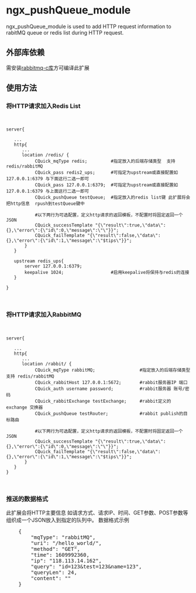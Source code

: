 # ngx_pushQueue_module

ngx_pushQueue_module is used to add HTTP request information to rabitMQ queue or redis list during HTTP request.

<h2>外部库依赖</h2>
<p>需安装<a href="https://github.com/alanxz/rabbitmq-c">rabbitmq-c库</a>方可编译此扩展</p>

<h2>使用方法</h2>
<h3>将HTTP请求加入Redis List</h3>
<pre>

    server{
    
       ...
       http{
          ...
          location /redis/ {
               CQuick_mqType redis;         #指定放入的后端存储类型  支持 redis/rabbitMQ
               CQuick_pass redis2_ups;      #可指定为upstream或直接配置如127.0.0.1:6379 与下面这行二选一即可
               CQuick_pass 127.0.0.1:6379;  #可指定为upstream或直接配置如127.0.0.1:6379 与上面这行二选一即可
               CQuick_pushQueue testQueue;  #指定放入的redis list键 此扩展将会把http信息  rpush到testQueue键中
               
               #以下两行为可选配置，定义http请求的返回模板，不配置时将固定返回一个JSON
               CQuick_successTemplate "{\"result\":true,\"data\":{},\"error\":{\"id\":0,\"message\":\"\"}}";
               CQuick_failTemplate "{\"result\":false,\"data\":{},\"error\":{\"id\":1,\"message\":\"$tips\"}}";
           }
       }
  
       upstream redis_ups{
           server 127.0.0.1:6379;        
           keepalive 1024;                  #启用keepalive将保持与redis的连接
       }
  
    }
</pre>

<h3>将HTTP请求加入RabbitMQ</h3>
<pre>

    server{
    
       ...
       http{
          ...
          location /rabbit/ {
               CQuick_mqType rabbitMQ;                 #指定放入的后端存储类型  支持 redis/rabbitMQ
               CQuick_rabbitHost 127.0.0.1:5672;       #rabbit服务器IP 端口
               CQuick_auth username password;          #rabbit服务器 账号/密码
               CQuick_rabbitExchange testExchange;     #rabbit定义的exchange 交换器            
               CQuick_pushQueue testRouter;            #rabbit publish的目标路由
               
               #以下两行为可选配置，定义http请求的返回模板，不配置时将固定返回一个JSON
               CQuick_successTemplate "{\"result\":true,\"data\":{},\"error\":{\"id\":0,\"message\":\"\"}}";
               CQuick_failTemplate "{\"result\":false,\"data\":{},\"error\":{\"id\":1,\"message\":\"$tips\"}}";
           }
       }
    }
</pre>

<h3>推送的数据格式</h3>
此扩展会将HTTP主要信息 如请求方式、请求IP、时间、GET参数、POST参数等组织成一个JSON放入到指定的队列中。
数据格式示例
<pre>
    {
        "mqType": "rabbitMQ",
        "uri": "/hello_world/",
        "method": "GET",
	    "time": 1609992360,
	    "ip": "118.113.14.162",
	    "query": "id=123&test=123&name=123",
        "queryLen": 24,
	    "content": ""
    }
</pre>

